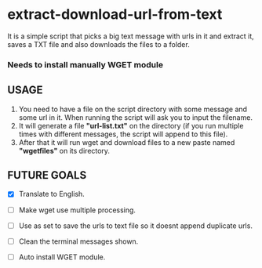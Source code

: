 # extract-download-url-from-text
It is a simple script that picks a big text message with urls in it and extract it, saves a TXT file and also downloads the files to a folder.

### Needs to install manually WGET module

## USAGE
1. You need to have a file on the script directory with some message and some url in it. When running the script will ask you to input the filename.
2. It will generate a file **"url-list.txt"** on the directory (if you run multiple times with different messages, the script will append to this file).
3. After that it will run wget and download files to a new paste named **"wgetfiles"** on its directory.


## FUTURE GOALS

- [x] Translate to English.  
- [ ] Make wget use multiple processing.  
- [ ] Use as set to save the urls to text file so it doesnt append duplicate urls.  
- [ ] Clean the terminal messages shown.  
- [ ] Auto install WGET module.

